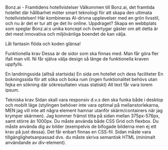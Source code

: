 Bonz.ai - Framtidens hotellvistelser
Välkommen till Bonz.ai, det framtida hotellet där hållbarhet möter smart teknologi för att skapa den ultimata hotellvistelsen! Här kombineras AI-drivna upplevelser med en grön livsstil, och nu är det er tur att ge det liv online. Uppdraget? Skapa en webbplats som speglar Bonz.ai:s unika koncept och övertygar gäster om att detta är det mest innovativa och miljövänliga boendet de kan välja.

Låt fantasin flöda och koden glänsa!

Funktionella krav
Dessa är de sidor som ska finnas med. Man får göra fler ifall man vill. Ni får själva välja design så länge de funktionella kraven uppfylls.

En landningssida (alltså startsida)
En sida om hotellet och dess faciliteter
En bokningssida för att söka och boka rum (ingen funktionalitet behövs utan fejka en sökning där sökresultaten visas statiskt)
All text får vara lorem ipsum.

Tekniska krav
Sidan skall vara responsiv d.v.s den ska funka både i desktop och mobilt läge (stylingen behöver inte vara optimal på mellanstorlekarna, MEN jag vill inte att några element hamnar utanför skärm/containers när jag krymper skärmen). Jag kommer främst titta på sidan mellan 375px-576px, samt större än 1000px.
Du måste använda både CSS Grid och flexbox.
Du måste använda dig av bilder (exempelvis de bifogade bilderna men ej ett krav på just dessa).
Det får enbart finnas en CSS-fil.
Sidan måste vara tillgänglighetsanpassad dvs. du måste skriva semantisk HTML (minimalt användande av div-element).
